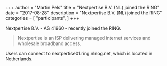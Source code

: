 +++
author = "Martin Pels"
title = "Nextpertise B.V. (NL) joined the RING"
date = "2017-08-28"
description = "Nextpertise B.V. (NL) joined the RING"
categories = [
    "participants",
]
+++

Nextpertise B.V. - AS 41960 - recently joined the RING.

> Nextpertise is an ISP delivering managed internet services and wholesale broadband access.

Users can connect to nextpertise01.ring.nlnog.net, which is located in Netherlands.

